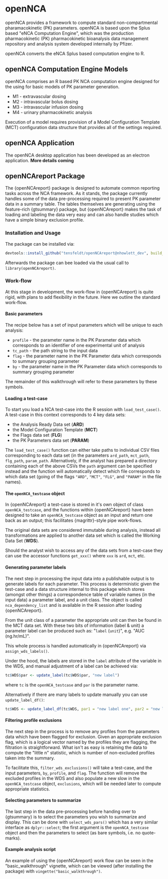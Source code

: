# openNCA

openNCA provides a framework to compute standard non-compartmental pharamacokinetic (PK) parameters. openNCA is based upon the Splus based "eNCA Computation Engine", which was the production pharmacokinetic (PK) pharmacokinetic bioanalysis data management repository and analysis system developed internally by Pfizer.

openNCA converts the eNCA Splus based computation engine to R.

## openNCA Computation Engine Models

openNCA comprises an R based PK NCA computation engine designed for the using for basic models of PK parameter generation.

- M1 - extravascular dosing
- M2 - intravascular bolus dosing
- M3 - intravascular infusion dosing
- M4 - urinary pharmacokinetic analysis

Execution of a model requires provision of a Model Configuration Template (MCT) configuration data structure that provides all of the settings required.

## openNCA Application
The openNCA desktop application has been developed as an electron application. **More details coming**


## openNCAreport Package

The {openNCAreport} package is designed to automate common reporting tasks across the NCA framework. As it stands, the package currently handles some of the data pre-processing required to present PK parameter data in a summary table. The tables themselves are generating using the feature-rich {gtsummary} package, but {openNCAreport} makes the task of loading and labeling the data very easy and can also handle studies which have a simple binary exclusion profile.

### Installation and Usage

The package can be installed via:

```r
devtools::install_github("tensfeldt/openNCAreport@nhowlett_dev", build_vignettes = TRUE)
```
Afterwards the package can bee loaded via the usual call to `library(openNCAreport)`.

### Work-flow

At this stage in development, the work-flow in {openNCAreport} is quite rigid, with plans to add flexibility in the future. Here we outline the standard work-flow.

#### Basic parameters

The recipe below has a set of input parameters which will be unique to each analysis:

- `profile` - the parameter name in the PK Parameter data which corresponds to an identifier of one experimental unit of analysis
- `tc_path` - the path string to the input data
- `flag` - the parameter name in the PK Parameter data which corresponds to summary grouping parameter
- `by` - the parameter name in the PK Parameter data which corresponds to summary grouping parameter

The remainder of this walkthrough will refer to these parameters by these symbols.


#### Loading a test-case

To start you load a NCA test-case into the R session with `load_test_case()`. A test-case in this context corresponds to 4 key data sets:

- the Analysis Ready Data set (**ARD**)
- the Model Configuration Template (**MCT**)
- the Flags data set (**FLG**)
- the PK Parameters data set (**PARAM**)


The `load_test_case()` function can either take paths to individual CSV files corresponding to each data set (in the parameters `ard_path`, `mct_path`, `flg_path`, `param_path`. Alternatively, if the analyst has prepared a directory containing each of the above CSVs the `path` argument can be specified instead and the function will automatically detect which file corresponds to which data set (going of the flags `"ARD"`, `"MCT"`, `"FLG"`, and `"PARAM"` in the file names).

#### The `openNCA_testcase` object

In {openNCAreport} a test-case is stored in it's own object of class `openNCA_testcase`, and the functions within {openNCAreport} have been designed to take an `openNCA_testcase` object as an input and return one back as an output; this facilitates {magrittr}-style pipe work-flows.

The original data sets are considered immutable during analysis, instead all transformations are applied to another data set which is called the Working Data Set (**WDS**).

Should the analyst wish to access any of the data sets from a test-case they can use the accessor functions `get_xxx()` where `xxx` is `ard`, `mct`, etc.

#### Generating parameter labels

The next step in processing the input data into a publishable output is to generate labels for each parameter. This process is deterministic given the test-case and a data structure internal to this package which stores (amongst other things) a correspondence table of variable names (in the input data) a parameter label, and a unit class. The object is called `nca_dependency_list` and is available in the R session after loading {openNCAreport}.

From the unit class of a parameter the appropriate unit can then be found in the MCT data set. With these two bits of information (label & unit) a parameter label can be produced such as: "`label` (`unit`)", e.g. "AUC (ng.hr/mL)".

This whole process is handled automatically in {openNCAreport} via `assign_wds_labels()`.

Under the hood, the labels are stored in the `label` attribute of the variable in the WDS, and manual adjustment of a label can be achieved via:

```r
tc$WDS$par <- update_label(tc$WDS$par, "new label")
```
where `tc` is the `openNCA_testcase` and `par` is the parameter name.

Alternatively if there are many labels to update manually you can use `update_label_df()`:

```r
tc$WDS <- update_label_df(tc$WDS, par1 = "new label one", par2 = "new label two") 
```


#### Filtering profile exclusions

The next step in the process is to remove any profiles from the parameters data which have been flagged for exclusion. Given an appropriate exclusion flag, which is a logical vector named by the profiles they are flagging, the filtration is straightforward. What isn't as easy is retaining the data to compute the "little n" statistic, which is number of non-excluded profiles taken into the summary. 

To facilitate this,  `filter_wds_exclusions()` will take a test-case, and the input parameters, `by`, `profile`, and `flag`. The function will remove the excluded profiles in the WDS and also populate a new slow in the `openNCA_testcase` object, `exclusions`, which will be needed later to compute appropriate statistics.

#### Selecting parameters to summarize

The last step in the data pre-processing before handing over to {gtsummary} is to select the parameters you wish to summarize and display. This can be done with `select_wds_pars()` which has a very similar interface as `dplyr::select`; the first argument is the `openNCA_testcase` object and then the parameters to select (as bare symbols, i.e. no quote-marks).

#### Example analysis script

An example of using the {openNCAreport} work flow can be seen in the "basic_walkthrough" vignette, which can be viewed (after installing the package) with `vingette("basic_walkthrough")`.
